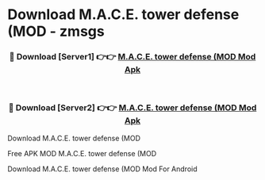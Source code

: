 # Download M.A.C.E. tower defense (MOD - zmsgs



<div align="center">
<h3>🔴 Download [Server1] 👉👉 <a href="https://momento.my/?title=M.A.C.E._tower_defense_(MOD">M.A.C.E. tower defense (MOD Mod Apk</a></h3><br>

<h3>🔴 Download [Server2] 👉👉 <a href="https://momento.my/?title=M.A.C.E._tower_defense_(MOD">M.A.C.E. tower defense (MOD Mod Apk</a></h3>
</div>



Download M.A.C.E. tower defense (MOD 

Free APK MOD M.A.C.E. tower defense (MOD 

Download M.A.C.E. tower defense (MOD Mod For Android
